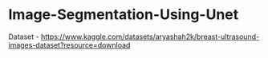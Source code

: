 # Image-Segmentation-Using-Unet

Dataset - https://www.kaggle.com/datasets/aryashah2k/breast-ultrasound-images-dataset?resource=download

